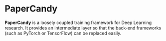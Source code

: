 # PaperCandy

**PaperCandy** is a loosely coupled training framework for Deep Learning research. It provides an intermediate layer so that the back-end frameworks (such as PyTorch or TensorFlow) can be replaced easily.